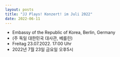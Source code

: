 ```yaml
---
layout: posts
title: "JJ Plays! Konzert! im Juli 2022"
date: 2022-06-11
---
```


- Embassy of the Republic of Korea, Berlin, Germany
- (주 독일 대한민국 대사관, 베를린)
- Freitag 23.07.2022. 17:00 Uhr
- 2022년  7월 23일 금요일 오후5시 
